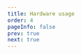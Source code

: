 ```yaml
---
title: Hardware usage
order: 4
pageInfo: false
prev: true
next: true
---
```


<VidStack
  src="https://likeyou156156.online:9000/lky/EX/EX401/video/401完整版.webm"
/>
